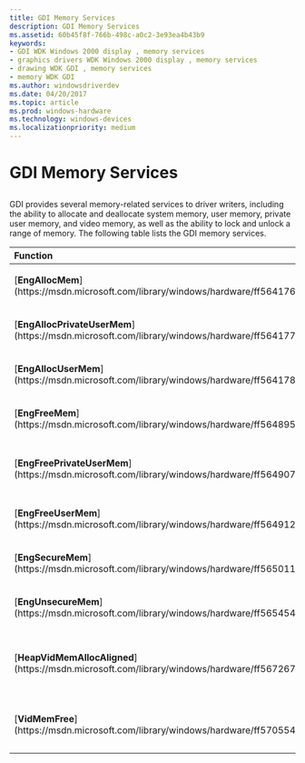 ```yaml
---
title: GDI Memory Services
description: GDI Memory Services
ms.assetid: 60b45f8f-766b-498c-a0c2-3e93ea4b43b9
keywords:
- GDI WDK Windows 2000 display , memory services
- graphics drivers WDK Windows 2000 display , memory services
- drawing WDK GDI , memory services
- memory WDK GDI
ms.author: windowsdriverdev
ms.date: 04/20/2017
ms.topic: article
ms.prod: windows-hardware
ms.technology: windows-devices
ms.localizationpriority: medium
---
```


# GDI Memory Services


## <span id="ddk_gdi_memory_services_gg"></span><span id="DDK_GDI_MEMORY_SERVICES_GG"></span>


GDI provides several memory-related services to driver writers, including the ability to allocate and deallocate system memory, user memory, private user memory, and video memory, as well as the ability to lock and unlock a range of memory. The following table lists the GDI memory services.

<table>
<colgroup>
<col width="50%" />
<col width="50%" />
</colgroup>
<thead>
<tr class="header">
<th align="left">Function</th>
<th align="left">Description</th>
</tr>
</thead>
<tbody>
<tr class="odd">
<td align="left"><p>[<strong>EngAllocMem</strong>](https://msdn.microsoft.com/library/windows/hardware/ff564176)</p></td>
<td align="left"><p>Allocates a block of memory, and inserts a caller-supplied tag before the allocation.</p></td>
</tr>
<tr class="even">
<td align="left"><p>[<strong>EngAllocPrivateUserMem</strong>](https://msdn.microsoft.com/library/windows/hardware/ff564177)</p></td>
<td align="left"><p>Allocates a block of private user memory from the address space of a specified process, and inserts a caller-supplied tag before the allocation.</p></td>
</tr>
<tr class="odd">
<td align="left"><p>[<strong>EngAllocUserMem</strong>](https://msdn.microsoft.com/library/windows/hardware/ff564178)</p></td>
<td align="left"><p>Allocates a block of memory from the address space of the current process, and inserts a caller-supplied tag before the allocation.</p></td>
</tr>
<tr class="even">
<td align="left"><p>[<strong>EngFreeMem</strong>](https://msdn.microsoft.com/library/windows/hardware/ff564895)</p></td>
<td align="left"><p>Deallocates a block of system memory allocated by [<strong>EngAllocMem</strong>](https://msdn.microsoft.com/library/windows/hardware/ff564176).</p></td>
</tr>
<tr class="odd">
<td align="left"><p>[<strong>EngFreePrivateUserMem</strong>](https://msdn.microsoft.com/library/windows/hardware/ff564907)</p></td>
<td align="left"><p>Deallocates a block of private user memory allocated by [<strong>EngAllocPrivateUserMem</strong>](https://msdn.microsoft.com/library/windows/hardware/ff564177).</p></td>
</tr>
<tr class="even">
<td align="left"><p>[<strong>EngFreeUserMem</strong>](https://msdn.microsoft.com/library/windows/hardware/ff564912)</p></td>
<td align="left"><p>Deallocates a block of user memory allocated by [<strong>EngAllocUserMem</strong>](https://msdn.microsoft.com/library/windows/hardware/ff564178).</p></td>
</tr>
<tr class="odd">
<td align="left"><p>[<strong>EngSecureMem</strong>](https://msdn.microsoft.com/library/windows/hardware/ff565011)</p></td>
<td align="left"><p>Locks down the specified address range in memory.</p></td>
</tr>
<tr class="even">
<td align="left"><p>[<strong>EngUnsecureMem</strong>](https://msdn.microsoft.com/library/windows/hardware/ff565454)</p></td>
<td align="left"><p>Unlocks a memory address range that is locked down.</p></td>
</tr>
<tr class="odd">
<td align="left"><p>[<strong>HeapVidMemAllocAligned</strong>](https://msdn.microsoft.com/library/windows/hardware/ff567267)</p></td>
<td align="left"><p>Allocates [<em>off-screen memory</em>](https://msdn.microsoft.com/library/windows/hardware/ff556318#wdkgloss-off-screen-memory) for a display driver by using the DirectDraw video memory heap manager.</p></td>
</tr>
<tr class="even">
<td align="left"><p>[<strong>VidMemFree</strong>](https://msdn.microsoft.com/library/windows/hardware/ff570554)</p></td>
<td align="left"><p>Frees off-screen memory allocated for a display driver by [<strong>HeapVidMemAllocAligned</strong>](https://msdn.microsoft.com/library/windows/hardware/ff567267).</p></td>
</tr>
</tbody>
</table>

 

 

 





